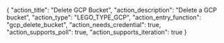 {
    "action_title": "Delete GCP Bucket",
    "action_description": "Delete a GCP bucket",
    "action_type": "LEGO_TYPE_GCP",
    "action_entry_function": "gcp_delete_bucket",
    "action_needs_credential": true,
    "action_supports_poll": true,
    "action_supports_iteration": true
}